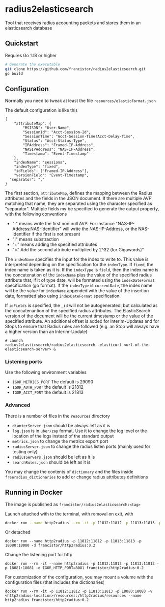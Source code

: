 # radius2elasticsearch

Tool that receives radius accounting packets and stores them in an elasticsearch database

## Quickstart

Requres Go 1.18 or higher

```bash
# Generate the executable
git clone https://github.com/francistor/radius2elasticsearch.git
go build
```

## Configuration

Normally you need to tweak at least the file `resources/elasticFormat.json`

The default configuration is like this

```
{
	"attributeMap": {
		"MSISDN": "User-Name",
		"SessionId": "Acct-Session-Id",
		"SessionTime": "Acct-Session-Time!Acct-Delay-Time",
		"Status": "Acct-Status-Type",
		"IPAddress": "Framed-IP-Address",
		"NASIPAddress": "NAS-IP-Address",
		"Timestamp": "Event-Timestamp"
	},
	"indexName": "sessions",
	"indexType": "fixed",
	"idFields": ["Framed-IP-Address"],
	"versionField": "Event-Timestamp",
  "separator": ","
}
```

The first section, `attributeMap`, defines the mapping between the Radius attributes and the fields in the JSON document. If there are multiple AVP matching
that name, they are separated using the character specified as "separator". Multiple fields my be specified to generate the output property, with the following conventions
* ":" means write the first non null AVP. For instance "NAS-IP-Address:NAS-Identifier" will write the NAS-IP-Address, or the NAS-Identifier if the first is not present
* "!" means substraction
* "+" means adding the specified attributes
* "<" Add the second attribute multiplied by 2^32 (for Gigawords)"
 
The `indexName` specifies the input for the index to write to. This value is interpreted depending on the specification for the `indexType`. If `fixed`, the index name is taken as it is. If the `indexType` is `field`, then the index name is the concatenation of the `indexName` plus the value of the specified radius attribute that, if it of type date, will be formated using the `indexDateFormat` specification (go format). If the `indexType` is `currentDate`, the index name will be the value for `indexName` appended with the value of the insertion date, formatted also using `indexDateFormat` specification.

If `idFields` is specified, the `_id` will not be autogenerated, but calculated as the concatenantion of the specified radius attributes. The ElasticSearch version of the document will be the current timestamp or the value of the specified attribute. An additional offset is added for Interim-Updates and for Stops to ensure that Radius rules are followed (e.g. an Stop will always have a higher version than an Interim-Update)


```
# Launch
radius2elasticsearch/radius2elasticsearch -elasticurl <url-of-the-elasticsearch-server> &
```

### Listening ports

Use the following environment variables
* `IGOR_METRICS_PORT` The default is 29090
* `IGOR_AUTH_PORT` the default is 21812
* `IGOR_ACCT_PORT` the default is 21813


### Advanced

There is a number of files in the `resources` directory

* `diamterServer.json` should be always left as it is
* `log.json` is in `uber/zap` format. Use it to change the log level or the location of the logs instead of the standard output
* `metrics.json` to change the metrics export port
* `radiusServer.json` to change the radius listen ports (mainly used for testing only)
* `radiusServers.json` should be left as it is
* `searchRules.json` should be left as it is

You may change the contents of `dictionary` and the files inside `freeradius_dictionaries` to add or change radius attributes definitions

## Running in Docker

The image is published as `francistor/radius2elasticsearch:<tag>`

Launch attached with to the terminal, with removal on exit, with

```bash
docker run --name http2radius --rm -it -p 11812:11812 -p 11813:11813 -p 18080:18080 francistor/http2radius:0.2
``` 

Or detached

```
docker run --name http2radius -p 11812:11812 -p 11813:11813 -p 18080:18080 -d francistor/http2radius:0.2
```

Change the listening port for http

```
docker run --rm -it --name http2radius -p 11812:11812 -p 11813:11813 -p 18081:18081 -e IGOR_HTTP_PORT=8081 francistor/http2radius:0.2
```

For customization of the configuration, you may mount a volume with the configuration files (that includes the dictionaries)

```
docker run --rm -it -p 11812:11812 -p 11813:11813 -p 18080:18080 -v <http2radius-location>/resources:/http2radius/resources --name http2radius francistor/http2radius:0.2
```






